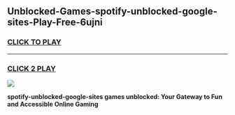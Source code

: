 
## Unblocked-Games-spotify-unblocked-google-sites-Play-Free-6ujni
<h3>
<a href="https://premium76.site?title=spotify-unblocked-google-sites&ref=10A">CLICK TO PLAY</a></h3>
<hr>

<h3>
<a href="https://premium76.site?title=spotify-unblocked-google-sites&ref=10A">CLICK 2 PLAY</a>
  
</h3>

<a href="https://premium76.site?title=spotify-unblocked-google-sites&ref=10A"><img src="https://clearcache.store/games.png"></a>


**spotify-unblocked-google-sites games unblocked: Your Gateway to Fun and Accessible Online Gaming**
